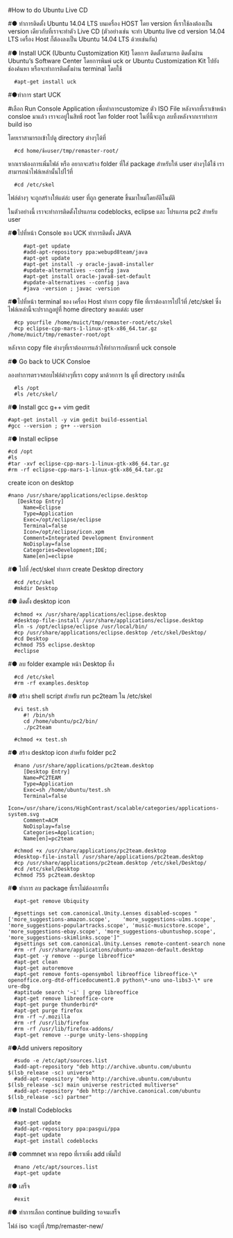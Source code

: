 
#How to do Ubuntu Live CD

#● ทำการติดตั้ง Ubuntu 14.04 LTS บนเครื่อง HOST
   โดย version ที่เราใช้ลงต้องเป็น version เดียวกับที่เราจะทำตัว Live CD (ตัวอย่างเช่น จะทำ Ubuntu live cd version 14.04 LTS เครื่อง Host ก็ต้องลงเป็น Ubuntu 14.04 LTS ด้วยเช่นกัน)
   
#● Install UCK (Ubuntu Customization Kit)
   โดยการ ติดตั้งสามารถ ติดตั้งผ่าน Ubuntu’s Software Center โดยการพิมพ์ uck or Ubuntu Customization Kit ไปยังช่องค้นหา
   หรือจะทำการติดตั้งผ่าน terminal โดยใช้
   
      #apt-get install uck
  
#●ทำการ start UCK 

#เลือก Run Console Application
เพื่อทำการcustomize ตัว ISO File หลังจากที่เราเข้าหน้า consloe มาแล้ว เราจะอยู่ในสิทธิ์ root โดย folder root ในที่นี้จะถูก
ลบทิ้งหลังจากเราทำการ build iso

โดยเราสามารถเข้าไปดู directory ต่างๆได้ที่

      #cd home/ชื่อuser/tmp/remaster-root/

หากเราต้องการเพิ่มไฟล์ หรือ อยากจะสร้าง folder ที่ใส่ package สำหรับให้ user ต่างๆได้ใช้ เราสามารถนำไฟล์เหล่านั้นไปไว้ที่

      #cd /etc/skel


ไฟล์ต่างๆ จะถูกสร้างให้แต่ล่ะ user ที่ถูก generate ขึ้นมาใหม่โดยอัติโนมัติ

ในตัวอย่างนี้ เราจะทำการติดตั้งโปรแกรม codeblocks, eclipse และ โปรแกรม pc2 สำหรับ user

#●ไปที่หน้า Console ของ UCK ทำการติดตั้ง JAVA

         #apt-get update
         #add-apt-repository ppa:webupd8team/java
         #apt-get update
         #apt-get install -y oracle-java8-installer
         #update-alternatives --config java
         #apt-get install oracle-java8-set-default
         #update-alternatives --config java
         #java -version ; javac -version
   
#●ไปที่หน้า terminal ของ เครื่อง 
   Host ทำการ copy file ที่เราต้องการไปไว้ที่ /etc/skel ซึ่งไฟล์เหล่านี้จะปรากฎอยู่ที่ home directory ของแต่ล่ะ user  
   
      #cp yourfile /home/muict/tmp/remaster-root/etc/skel
      #cp eclipse-cpp-mars-1-linux-gtk-x86_64.tar.gz /home/muict/tmp/remaster-root/opt

หลังจาก copy file ต่างๆที่เราต้องการแล้วให้ทำการกลับมาที่ uck console
   
#● Go back to UCK Consloe

   ลองทำการตรวจสอบไฟล์ต่างๆที่เรา copy มาด้วยการ ls ดูที่ directory  เหล่านั้น
   
      #ls /opt
      #ls /etc/skel/

#● Install gcc g++ vim gedit

    #apt-get install -y vim gedit build-essential
    #gcc --version ; g++ --version
   
#● Install eclipse

    #cd /opt
    #ls
    #tar -xvf eclipse-cpp-mars-1-linux-gtk-x86_64.tar.gz 
    #rm -rf eclipse-cpp-mars-1-linux-gtk-x86_64.tar.gz 

   create icon on desktop

    #nano /usr/share/applications/eclipse.desktop
       [Desktop Entry]
         Name=Eclipse
         Type=Application
         Exec=/opt/eclipse/eclipse
         Terminal=false
         Icon=/opt/eclipse/icon.xpm
         Comment=Integrated Development Environment
         NoDisplay=false
         Categories=Development;IDE;
         Name[en]=eclipse

   
#● ไปที่ /ect/skel ทำการ create Desktop directory

      #cd /etc/skel
      #mkdir Desktop

#● ติดตั้ง desktop icon

      #chmod +x /usr/share/applications/eclipse.desktop
      #desktop-file-install /usr/share/applications/eclipse.desktop
      #ln -s /opt/eclipse/eclipse /usr/local/bin/
      #cp /usr/share/applications/eclipse.desktop /etc/skel/Desktop/
      #cd Desktop
      #chmod 755 eclipse.desktop 
      #eclipse

#● ลบ folder example หน้า Desktop ทิ้ง

      #cd /etc/skel
      #rm -rf examples.desktop 
   
#● สร้าง shell script สำหรับ run pc2team ใน /etc/skel

      #vi test.sh
         #! /bin/sh
         cd /home/ubuntu/pc2/bin/
         ./pc2team
  
      #chmod +x test.sh
   
   
#● สร้าง desktop icon สำหรับ folder pc2

      #nano /usr/share/applications/pc2team.desktop
         [Desktop Entry]
         Name=PC2TEAM
         Type=Application
         Exec=sh /home/ubuntu/test.sh
         Terminal=false
         Icon=/usr/share/icons/HighContrast/scalable/categories/applications-system.svg
         Comment=ACM
         NoDisplay=false
         Categories=Application;
         Name[en]=pc2team

      #chmod +x /usr/share/applications/pc2team.desktop
      #desktop-file-install /usr/share/applications/pc2team.desktop
      #cp /usr/share/applications/pc2team.desktop /etc/skel/Desktop/
      #cd /etc/skel/Desktop
      #chmod 755 pc2team.desktop
      


#● ทำการ ลบ package ที่เราไม่ต้องการทิ้ง

      #apt-get remove Ubiquity
   
      #gsettings set com.canonical.Unity.Lenses disabled-scopes "['more_suggestions-amazon.scope',    'more_suggestions-u1ms.scope', 'more_suggestions-populartracks.scope', 'music-musicstore.scope', 'more_suggestions-ebay.scope', 'more_suggestions-ubuntushop.scope', 'more_suggestions-skimlinks.scope']"
      #gsettings set com.canonical.Unity.Lenses remote-content-search none
      #rm -rf /usr/share/applications/ubuntu-amazon-default.desktop
      #apt-get -y remove --purge libreoffice*
      #apt-get clean
      #apt-get autoremove
      #apt-get remove fonts-opensymbol libreoffice libreoffice-\* openoffice.org-dtd-officedocument1.0 python\*-uno uno-libs3-\* ure ure-dbg
      #aptitude search '~i' | grep libreoffice
      #apt-get remove libreoffice-core
      #apt-get purge thunderbird*
      #apt-get purge firefox
      #rm -rf ~/.mozilla
      #rm -rf /usr/lib/firefox
      #rm -rf /usr/lib/firefox-addons/
      #apt-get remove --purge unity-lens-shopping

#●Add univers repository

      #sudo -e /etc/apt/sources.list
      #add-apt-repository "deb http://archive.ubuntu.com/ubuntu $(lsb_release -sc) universe"
      #add-apt-repository "deb http://archive.ubuntu.com/ubuntu $(lsb_release -sc) main universe restricted multiverse"
      #add-apt-repository "deb http://archive.canonical.com/ubuntu $(lsb_release -sc) partner"

#● Install Codeblocks

      #apt-get update
      #add-apt-repository ppa:pasgui/ppa
      #apt-get update
      #apt-get install codeblocks

#● commnet พวก repo ที่เราเพิ่ง add เพิ่มไป

      #nano /etc/apt/sources.list
      #apt-get update

#● เสร็จ

      #exit

#● ทำการเลือก continue building รอจนเสร็จ

ไฟล์ iso จะอยู่ที่ /tmp/remaster-new/
